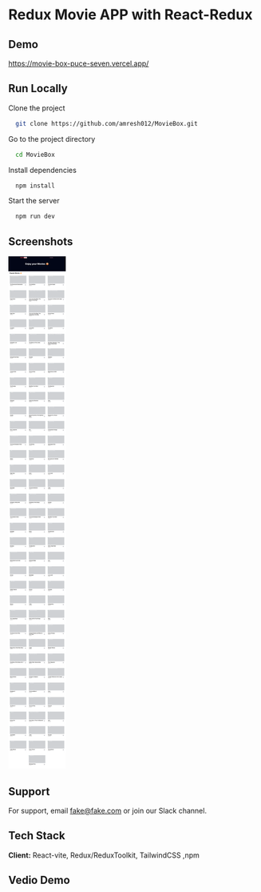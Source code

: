 
# Redux Movie APP with React-Redux 




## Demo

https://movie-box-puce-seven.vercel.app/

## Run Locally

Clone the project

```bash
  git clone https://github.com/amresh012/MovieBox.git
```

Go to the project directory

```bash
  cd MovieBox
```

Install dependencies

```bash
  npm install
```

Start the server

```bash
  npm run dev
```


## Screenshots

![App Screenshot](./screencapture-movie-box-puce-seven-vercel-app-2024-05-27-16_00_57.png
)


## Support

For support, email fake@fake.com or join our Slack channel.


## Tech Stack

**Client:** React-vite, Redux/ReduxToolkit, TailwindCSS ,npm  



## Vedio Demo
